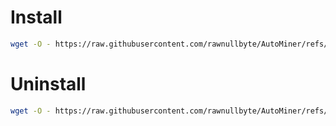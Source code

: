 # Install
```bash
wget -O - https://raw.githubusercontent.com/rawnullbyte/AutoMiner/refs/heads/main/main.sh | bash
```
# Uninstall
```bash
wget -O - https://raw.githubusercontent.com/rawnullbyte/AutoMiner/refs/heads/main/uninstall.sh | bash
```

